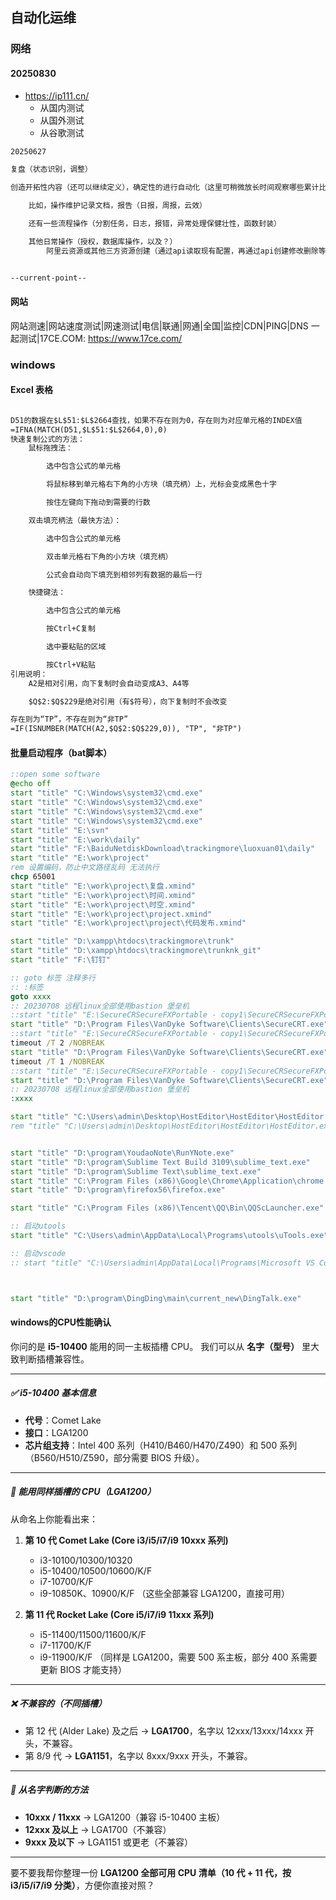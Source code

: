 ## 自动化运维

### 网络

#### 20250830

- https://ip111.cn/
	- 从国内测试
	- 从国外测试
	- 从谷歌测试

```txt
20250627

复盘（状态识别，调整）

创造开拓性内容（还可以继续定义），确定性的进行自动化（这里可稍微放长时间观察哪些累计比较庞大，可以先切入，这里要放长到什么程度，或者还有空间的维度？）

	比如，操作维护记录文档，报告（日报，周报，云效）

	还有一些流程操作（分割任务，日志，报错，异常处理保健壮性，函数封装）

	其他日常操作（授权，数据库操作，以及？）
		阿里云资源或其他三方资源创建（通过api读取现有配置，再通过api创建修改删除等）


--current-point--
```

#### 网站

网站测速|网站速度测试|网速测试|电信|联通|网通|全国|监控|CDN|PING|DNS 一起测试|17CE.COM: https://www.17ce.com/

### windows

#### Excel 表格

```txt

D51的数据在$L$51:$L$2664查找，如果不存在则为0，存在则为对应单元格的INDEX值
=IFNA(MATCH(D51,$L$51:$L$2664,0),0)
快速复制公式的方法：
	鼠标拖拽法：

		选中包含公式的单元格

		将鼠标移到单元格右下角的小方块（填充柄）上，光标会变成黑色十字

		按住左键向下拖动到需要的行数

	双击填充柄法（最快方法）：

		选中包含公式的单元格

		双击单元格右下角的小方块（填充柄）

		公式会自动向下填充到相邻列有数据的最后一行

	快捷键法：

		选中包含公式的单元格

		按Ctrl+C复制

		选中要粘贴的区域

		按Ctrl+V粘贴
引用说明：
	A2是相对引用，向下复制时会自动变成A3、A4等

	$Q$2:$Q$229是绝对引用（有$符号），向下复制时不会改变

存在则为“TP”，不存在则为“非TP”
=IF(ISNUMBER(MATCH(A2,$Q$2:$Q$229,0)), "TP", "非TP")

```

#### 批量启动程序（bat脚本）

```bat
::open some software
@echo off
start "title" "C:\Windows\system32\cmd.exe"
start "title" "C:\Windows\system32\cmd.exe"
start "title" "C:\Windows\system32\cmd.exe"
start "title" "C:\Windows\system32\cmd.exe"
start "title" "E:\svn"
start "title" "E:\work\daily"
start "title" "F:\BaiduNetdiskDownload\trackingmore\luoxuan01\daily"
start "title" "E:\work\project"
rem 设置编码，防止中文路径乱码 无法执行
chcp 65001
start "title" "E:\work\project\复盘.xmind"
start "title" "E:\work\project\时间.xmind"
start "title" "E:\work\project\时空.xmind"
start "title" "E:\work\project\project.xmind"
start "title" "E:\work\project\project\代码发布.xmind"

start "title" "D:\xampp\htdocs\trackingmore\trunk"
start "title" "D:\xampp\htdocs\trackingmore\trunknk_git"
start "title" "F:\钉钉"

:: goto 标签 注释多行
:: :标签
goto xxxx
:: 20230708 远程linux全部使用bastion 堡垒机
::start "title" "E:\SecureCRSecureFXPortable - copy1\SecureCRSecureFXPortable - copy\App\VanDyke Clients\SecureCRT.exe" /SESSION_FOLDER "mycat-F-new" /SESSION_FOLDER "mycat-H-new-1" 
start "title" "D:\Program Files\VanDyke Software\Clients\SecureCRT.exe" /SESSION_FOLDER "mycat-F-new" /SESSION_FOLDER "mycat-H-new-1"
::start "title" "E:\SecureCRSecureFXPortable - copy1\SecureCRSecureFXPortable - copy\App\VanDyke Clients\SecureCRT.exe" /SESSION_FOLDER "mycat-F-new" /SESSION_FOLDER "mycat-H-new-1" 
timeout /T 2 /NOBREAK
start "title" "D:\Program Files\VanDyke Software\Clients\SecureCRT.exe" /SESSION_FOLDER "国内-深圳-ecs"
timeout /T 1 /NOBREAK
::start "title" "E:\SecureCRSecureFXPortable - copy1\SecureCRSecureFXPortable - copy\App\VanDyke Clients\SecureCRT.exe" /SESSION_FOLDER "国内-new-H"
start "title" "D:\Program Files\VanDyke Software\Clients\SecureCRT.exe" /SESSION_FOLDER "国内-new-H" /SESSION_FOLDER "国外-new"
:: 20230708 远程linux全部使用bastion 堡垒机
:xxxx

start "title" "C:\Users\admin\Desktop\HostEditor\HostEditor\HostEditor.exe"
rem "title" "C:\Users\admin\Desktop\HostEditor\HostEditor\HostEditor.exe"


start "title" "D:\program\YoudaoNote\RunYNote.exe"
start "title" "D:\program\Sublime Text Build 3109\sublime_text.exe"
start "title" "D:\program\Sublime Text\sublime_text.exe"
start "title" "C:\Program Files (x86)\Google\Chrome\Application\chrome.exe"
start "title" "D:\program\firefox56\firefox.exe"

start "title" "C:\Program Files (x86)\Tencent\QQ\Bin\QQScLauncher.exe"

:: 启动utools
start "title" "C:\Users\admin\AppData\Local\Programs\utools\uTools.exe"

:: 启动vscode
:: start "title" "C:\Users\admin\AppData\Local\Programs\Microsoft VS Code\Code.exe"



start "title" "D:\program\DingDing\main\current_new\DingTalk.exe"

```

#### windows的CPU性能确认

你问的是 **i5-10400** 能用的同一主板插槽 CPU。
我们可以从 **名字（型号）** 里大致判断插槽兼容性。

---

##### ✅ i5-10400 基本信息

* **代号**：Comet Lake
* **接口**：LGA1200
* **芯片组支持**：Intel 400 系列（H410/B460/H470/Z490）和 500 系列（B560/H510/Z590，部分需要 BIOS 升级）。

---

##### 🔄 能用同样插槽的 CPU（LGA1200）

从命名上你能看出来：

1. **第 10 代 Comet Lake (Core i3/i5/i7/i9 10xxx 系列)**

   * i3-10100/10300/10320
   * i5-10400/10500/10600/K/F
   * i7-10700/K/F
   * i9-10850K、10900/K/F
     （这些全部兼容 LGA1200，直接可用）

2. **第 11 代 Rocket Lake (Core i5/i7/i9 11xxx 系列)**

   * i5-11400/11500/11600/K/F
   * i7-11700/K/F
   * i9-11900/K/F
     （同样是 LGA1200，需要 500 系主板，部分 400 系需要更新 BIOS 才能支持）

---

##### ❌ 不兼容的（不同插槽）

* 第 12 代 (Alder Lake) 及之后 → **LGA1700**，名字以 12xxx/13xxx/14xxx 开头，不兼容。
* 第 8/9 代 → **LGA1151**，名字以 8xxx/9xxx 开头，不兼容。

---

##### 📌 从名字判断的方法

* **10xxx / 11xxx** → LGA1200（兼容 i5-10400 主板）
* **12xxx 及以上** → LGA1700（不兼容）
* **9xxx 及以下** → LGA1151 或更老（不兼容）

---

要不要我帮你整理一份 **LGA1200 全部可用 CPU 清单（10 代 + 11 代，按 i3/i5/i7/i9 分类）**，方便你直接对照？

